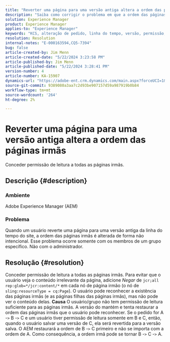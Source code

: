 ```yaml
---
title: "Reverter uma página para uma versão antiga altera a ordem das páginas irmãs"
description: "Saiba como corrigir o problema em que a ordem das páginas irmãs é alterada involuntariamente quando um usuário reverte uma página para uma versão antiga da linha do tempo do site."
solution: Experience Manager
product: Experience Manager
applies-to: "Experience Manager"
keywords: "KCS, alteração de pedido, linha do tempo, versão, permissão, AEM, Adobe Experience Manager, página irmã, reverter, solução de problemas"
resolution: Resolution
internal-notes: "E-000163594,CQ5-7394"
bug: false
article-created-by: Jim Menn
article-created-date: "5/22/2024 3:23:58 PM"
article-published-by: Jim Menn
article-published-date: "5/22/2024 3:28:41 PM"
version-number: 4
article-number: KA-15907
dynamics-url: "https://adobe-ent.crm.dynamics.com/main.aspx?forceUCI=1&pagetype=entityrecord&etn=knowledgearticle&id=ad7ff04c-4f18-ef11-9f8a-6045bd006268"
source-git-commit: 9389080a3aa7c2d93be907157d59a987919b0b84
workflow-type: tm+mt
source-wordcount: '264'
ht-degree: 2%

---
```


# Reverter uma página para uma versão antiga altera a ordem das páginas irmãs


Conceder permissão de leitura a todas as páginas irmãs.

## Descrição {#description}


### <b>Ambiente</b>

Adobe Experience Manager (AEM)



### <b>Problema</b>

Quando um usuário reverte uma página para uma versão antiga da linha do tempo do site, a ordem das páginas irmãs é alterada de forma não intencional. Esse problema ocorre somente com os membros de um grupo específico. Não com o administrador.


## Resolução {#resolution}


Conceder permissão de leitura a todas as páginas irmãs. Para evitar que o usuário veja o conteúdo irrelevante da página, adicione *Negar* de `jcr;all rep:glob=*/jcr:content/*` em cada nó de página irmão (o nó de `sling:resourceType = cq:Page`). O usuário pode reconhecer a existência das páginas irmãs (e as páginas filhas das páginas irmãs), mas não pode ver o conteúdo delas.
<b>Causa</b>
O usuário/grupo não tem permissão de leitura suficiente para as páginas irmãs. A versão do mantém e tenta restaurar a ordem das páginas irmãs que o usuário pode reconhecer. Se o pedido for A -`>`  B -`>`  C e um usuário tiver permissão de leitura somente em B e C, então, quando o usuário salvar uma versão de C, ela será revertida para a versão salva. O AEM restaurará a ordem de B -`>`  C primeiro e não se importa com a ordem de A. Como consequência, a ordem irmã pode se tornar B -`>`  C -`>`  A.
